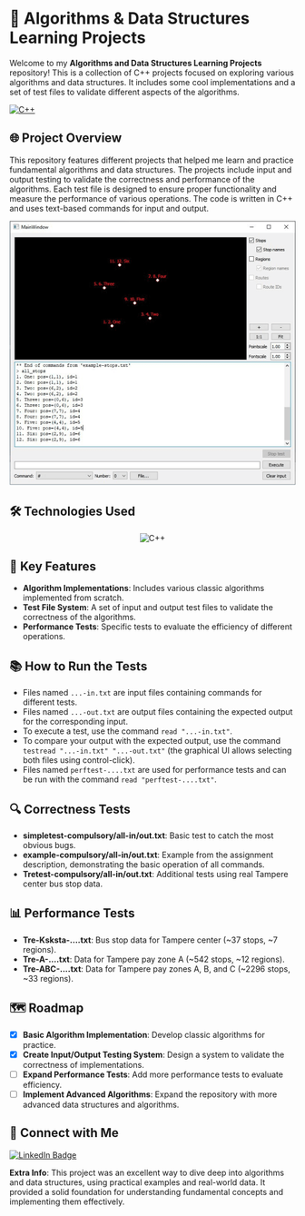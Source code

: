 # 🧩 Algorithms & Data Structures Learning Projects

Welcome to my **Algorithms and Data Structures Learning Projects** repository! This is a collection of C++ projects focused on exploring various algorithms and data structures. It includes some cool implementations and a set of test files to validate different aspects of the algorithms.

[![C++](https://img.shields.io/badge/C++-%2300599C.svg?style=for-the-badge&logo=c%2B%2B&logoColor=white)](https://isocpp.org/)

## 🌐 Project Overview

This repository features different projects that helped me learn and practice fundamental algorithms and data structures. The projects include input and output testing to validate the correctness and performance of the algorithms. Each test file is designed to ensure proper functionality and measure the performance of various operations. The code is written in C++ and uses text-based commands for input and output.

<img src="https://github.com/ToniRajamaki/folio2/blob/main/public/assets/projects/misc/bus.png?raw=true" alt="Algorithms Project Screenshot" />

## 🛠️ Technologies Used

<p align="center">
  <img src="https://img.shields.io/badge/C++-%2300599C.svg?style=for-the-badge&logo=c%2B%2B&logoColor=white" alt="C++" />
</p>

## 🌟 Key Features

- **Algorithm Implementations**: Includes various classic algorithms implemented from scratch.
- **Test File System**: A set of input and output test files to validate the correctness of the algorithms.
- **Performance Tests**: Specific tests to evaluate the efficiency of different operations.

## 📚 How to Run the Tests

- Files named `...-in.txt` are input files containing commands for different tests.
- Files named `...-out.txt` are output files containing the expected output for the corresponding input.
- To execute a test, use the command `read "...-in.txt"`.
- To compare your output with the expected output, use the command `testread "...-in.txt" "...-out.txt"` (the graphical UI allows selecting both files using control-click).
- Files named `perftest-....txt` are used for performance tests and can be run with the command `read "perftest-....txt"`.

## 🔍 Correctness Tests

- **simpletest-compulsory/all-in/out.txt**: Basic test to catch the most obvious bugs.
- **example-compulsory/all-in/out.txt**: Example from the assignment description, demonstrating the basic operation of all commands.
- **Tretest-compulsory/all-in/out.txt**: Additional tests using real Tampere center bus stop data.

## 📊 Performance Tests

- **Tre-Ksksta-....txt**: Bus stop data for Tampere center (~37 stops, ~7 regions).
- **Tre-A-....txt**: Data for Tampere pay zone A (~542 stops, ~12 regions).
- **Tre-ABC-....txt**: Data for Tampere pay zones A, B, and C (~2296 stops, ~33 regions).

## 🗺️ Roadmap

- [x] **Basic Algorithm Implementation**: Develop classic algorithms for practice.
- [x] **Create Input/Output Testing System**: Design a system to validate the correctness of implementations.
- [ ] **Expand Performance Tests**: Add more performance tests to evaluate efficiency.
- [ ] **Implement Advanced Algorithms**: Expand the repository with more advanced data structures and algorithms.

## 🤝 Connect with Me

<p align="left">
  <a href="https://linkedin.com/in/toni-rajam%C3%A4ki-025055283" target="_blank">
    <img src="https://img.shields.io/badge/LinkedIn-Connect-blue?style=for-the-badge&logo=linkedin" alt="LinkedIn Badge" />
  </a>
</p>

**Extra Info**: This project was an excellent way to dive deep into algorithms and data structures, using practical examples and real-world data. It provided a solid foundation for understanding fundamental concepts and implementing them effectively.
